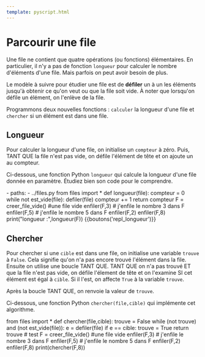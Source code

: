 ```yaml
---
template: pyscript.html
---
```

# Parcourir une file

Une file ne contient que quatre opérations (ou fonctions) élémentaires. En particulier, il n'y a pas de fonction `longueur` pour calculer le nombre d'éléments d'une file. Mais parfois on peut avoir besoin de plus.

Le modèle à suivre pour étudier une file est de **défiler** un à un les éléments jusqu'à obtenir ce qu'on veut ou que la file soit vide. À noter que lorsqu'on défile un élément, on l'enlève de la file.

Programmons deux nouvelles fonctions : `calculer` la longueur d'une file et `chercher` si un élément est dans une file.

## Longueur

Pour calculer la longueur d'une file, on initialise un `compteur` à zéro. Puis, TANT QUE la file n'est pas vide, on défile l'élément de tête et on ajoute un au compteur.


Ci-dessous, une fonction Python `longueur` qui calcule la longueur d'une file donnée en paramètre. Étudiez bien son code pour le comprendre.

<py-env>
- paths:
  - ../files.py
</py-env>
<py-repl id="repl_longueur" title="Longueur d'un file">
from files import *
def longueur(file):
    compteur = 0
    while not est_vide(file):
        defiler(file)
        compteur += 1
    return compteur
F = creer_file_vide() #une file vide
enfiler(F,3)      # j'enfile le nombre 3 dans F
enfiler(F,5)      # j'enfile le nombre 5 dans F
enfiler(F,2)
enfiler(F,8)
print("longueur :",longueur(F))
</py-repl>
{{boutons('repl_longueur')}}

## Chercher

Pour chercher si une `cible` est dans une file, on initialise une variable `trouve` à `False`. Cela signifie qu'on n'a pas encore trouvé l'élément dans la file. Ensuite on utilise une boucle TANT QUE. TANT QUE on n'a pas trouvé ET que la file n'est pas vide, on défile l'élement de tête et on l'examine SI cet élément est égal à `cible`. Si il l'est, on affecte `True` à la variable `trouve`.

Après la boucle TANT QUE, on renvoie la valeur de `trouve`.

Ci-dessous, une fonction Python `chercher(file,cible)` qui implémente cet algorithme.

<py-repl id="repl_chercher">
from files import *
def chercher(file,cible):
    trouve = False
    while (not trouve) and (not est_vide(file)):
        e = defiler(file)
        if e == cible:
            trouve = True
    return trouve
 # test
F = creer_file_vide() #une file vide
enfiler(F,3)      # j'enfile le nombre 3 dans F
enfiler(F,5)      # j'enfile le nombre 5 dans F
enfiler(F,2)
enfiler(F,8)
print(chercher(F,8))
</py-repl>